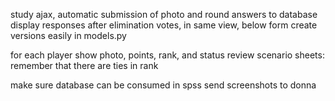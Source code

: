 study ajax, automatic submission of photo and round answers to database
display responses after elimination votes, in same view, below form
create versions easily in models.py

for each player show photo, points, rank, and status
review scenario sheets: remember that there are ties in rank

make sure database can be consumed in spss
send screenshots to donna


